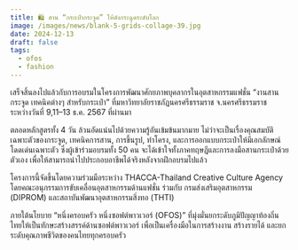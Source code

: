 ```yaml
---
title: 🛍️ สาน “กระเป๋ากระจูด” ให้ดังกระฉูดระดับโลก
image: /images/news/blank-5-grids-collage-39.jpg
date: 2024-12-13
draft: false
tags:
  - ofos
  - fashion
---
```

เสร็จสิ้นลงไปแล้วกับการอบรมในโครงการพัฒนาศักยภาพบุคลากรในอุตสาหกรรมแฟชั่น “งานสานกระจูด เทคนิคต่างๆ สำหรับกระเป๋า” ที่มหาวิทยาลัยราชภัฎนครศรีธรรมราช จ.นครศรีธรรมราช ระหว่างวันที่ 9,11–13 ธ.ค. 2567 ที่ผ่านมา



ตลอดหลักสูตรทั้ง 4 วัน ล้วนอัดแน่นไปด้วยความรู้อันเข้มข้นมากมาย ไม่ว่าจะเป็นเรื่องคุณสมบัติเฉพาะตัวของกระจูด, เทคนิคการสาน, การขึ้นรูป, ทำโครง, และการออกแบบกระเป๋าให้มีเอกลักษณ์โดดเด่นเฉพาะตัว ซึ่งผู้เข้าร่วมอบรมทั้ง 50 คน จะได้เข้าใจทั้งภาคทฤษฎีและการลงมือสานกระเป๋าด้วยตัวเอง เพื่อให้สามารถนำไปประกอบอาชีพได้จริงหลังจากฝึกอบรมไปแล้ว



โครงการนี้จัดขึ้นโดยความร่วมมือระหว่าง THACCA-Thailand Creative Culture Agency โดยคณะอนุกรรมการขับเคลื่อนอุตสาหกรรมด้านแฟชั่น ร่วมกับ กรมส่งเสริมอุตสาหกรรม (DIPROM) และสถาบันพัฒนาอุตสาหกรรมสิ่งทอ (THTI) 



ภายใต้นโยบาย “หนึ่งครอบครัว หนึ่งซอฟต์พาวเวอร์ (OFOS)” ที่มุ่งมั่นยกระดับภูมิปัญญาท้องถิ่นไทยให้เป็นทักษะสร้างสรรค์ด้านซอฟต์พาวเวอร์ เพื่อเป็นเครื่องมือในการสร้างงาน สร้างรายได้ และยกระดับคุณภาพชีวิตของคนไทยทุกครอบครัว
